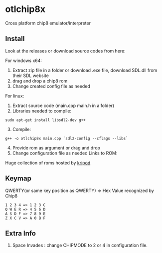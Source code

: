 # otlchip8x
Cross platform chip8 emulator/interpreter

## Install
Look at the releases or download source codes from here:

For windows x64:

1) Extract zip file in a folder or download .exe file, download SDL.dll from their SDL website
2) drag and drop a chip8 rom
3) Change created config file as needed

For linux:

1) Extract source code (main.cpp main.h in a folder)
2) Libraries needed to compile: 
```
sudo apt-get install libsdl2-dev g++
```
3) Compile:
```
g++ -o otlchip8x main.cpp `sdl2-config --cflags --libs`
```
4) Provide rom as argument or drag and drop
5) Change configuration file as needed
Links to ROM:

Huge collection of roms hosted by [kripod](https://github.com/kripod/chip8-roms)

## Keymap
QWERTY(or same key position as QWERTY)  => Hex Value recognized by Chip8
```
1 2 3 4 => 1 2 3 C
Q W E R => 4 5 6 D
A S D F => 7 8 9 E
Z X C V => A 0 B F
```

## Extra Info
1) Space Invades : change CHIPMODE to 2 or 4 in configuration file.
